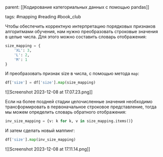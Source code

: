 parent: [[Кодирование категориальных данных с помощью pandas]]

tags: #mapping #reading #book_club 

Чтобы обеспечить корректную интерпретацию порядковых признаков алгоритмами обучения, нам нужно преобразовать строковые значения в целые числа. Для этого можно составить словарь отображения:

```python
size_mapping = {
    'XL': 3, 
    'L': 2, 
    'М': 1
}
```

И преобразовать признак size в числа, с помощью метода `map`:

```python
df['size'] = df['size'].map(size_mapping)
```

![[Screenshot 2023-12-08 at 17.07.23.png]]

Если на более поздней стадии целочисленные значения необходимо трансформировать в первоначальное строковое представление, тогда мы можем определить словарь обратного отображения:

```python
inv_size_mapping = {v: k for k, v in size_mapping.items()}
```

И затем сделать новый маппинг:

```python
df['size'].map(inv_size_mapping)
```

![[Screenshot 2023-12-08 at 17.11.14.png]]
